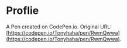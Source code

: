 # Proflie

A Pen created on CodePen.io. Original URL: [https://codepen.io/Tonyhaha/pen/RwmQwwa](https://codepen.io/Tonyhaha/pen/RwmQwwa).

